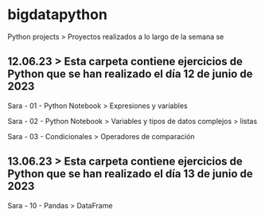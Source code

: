 # bigdatapython
Python projects > Proyectos realizados a lo largo de la semana se 

## 12.06.23 > Esta carpeta contiene ejercicios de Python que se han realizado el día 12 de junio de 2023 

 Sara - 01 - Python Notebook > Expresiones y variables
 
 Sara - 02 - Python Notebook > Variables y tipos de datos complejos > listas
 
 Sara - 03 - Condicionales > Operadores de comparación
 
## 13.06.23 > Esta carpeta contiene ejercicios de Python que se han realizado el día 13 de junio de 2023

 Sara - 10 - Pandas > DataFrame
